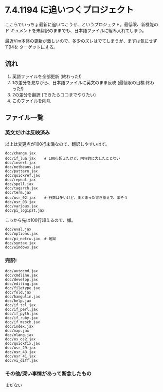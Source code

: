 # 7.4.1194 に追いつくプロジェクト

ここらでいっちょ最新に追いつこうぜ、というプロジェクト。最低限、新機能のド
キュメントを未翻訳のままでも、日本語ファイルに組み入れてしまう。

最近Vim本体の更新が激しいので、多少のズレはでてしまうが、まずは気にせず1194を
ターゲットにする。

## 流れ

1.  英語ファイルを全部更新 (終わった!)
2.  1の差分を見ながら、日本語ファイルに英文のまま反映 (最低限の目標:終わった!)
3.  2の差分を翻訳 (できたらココまでやりたい)
4.  このファイルを削除

## ファイル一覧

### 英文だけは反映済み

以上は変更点が100行未満なので、翻訳しやすいはず。

    doc/change.jax
    doc/if_lua.jax    # 100行超えたけど、内容的に大したことない
    doc/insert.jax
    doc/netbeans.jax
    doc/pattern.jax
    doc/quickref.jax
    doc/repeat.jax
    doc/spell.jax
    doc/tagsrch.jax
    doc/term.jax
    doc/usr_02.jax    # 行数は多いけど、まとまった書き換えで、楽そう
    doc/usr_03.jax
    doc/various.jax
    doc/pi_logipat.jax

こっから先は100行超えるので、嫌。

    doc/eval.jax
    doc/options.jax
    doc/pi_netrw.jax  # 地獄
    doc/syntax.jax
    doc/windows.jax

### 完訳!

    doc/autocmd.jax
    doc/cmdline.jax
    doc/develop.jax
    doc/editing.jax
    doc/filetype.jax
    doc/fold.jax
    doc/hangulin.jax
    doc/help.jax
    doc/if_tcl.jax
    doc/if_perl.jax
    doc/if_pyth.jax
    doc/if_ruby.jax
    doc/if_mzsch.jax
    doc/index.jax
    doc/map.jax
    doc/mlang.jax
    doc/os_os2.jax
    doc/quickfix.jax
    doc/usr_29.jax
    doc/usr_43.jax
    doc/usr_41.jax
    doc/vi_diff.jax

### その他/深い事情があって断念したもの

まだない
